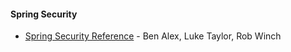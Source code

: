 #### Spring Security

* [Spring Security Reference](http://docs.spring.io/spring-security/site/docs/current/reference/htmlsingle/) - Ben Alex, Luke Taylor, Rob Winch

